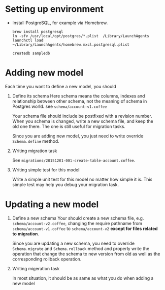 
# Setting up environment
* Install PostgreSQL, for example via Homebrew.
	```
	brew install postgresql
	ln -sfv /usr/local/opt/postgres/*.plist  /Library/LaunchAgents
	launchctl load ~/Library/LaunchAgents/homebrew.mxcl.postgresql.plist

	createdb sampledb
	```

# Adding new model
Each time you want to define a new model, you should
1. Define its schema
	Here schema means the columns, indexes and relationship between other
	schema, not the meaning of schema in Postgres world. see
	`schema/account-v1.coffee`

	Your schema file should include be postfixed with a revision number.
	When you schema is changed, write a new schema file, and keep the old one
	there. The one is still useful for migration tasks.

	Since you are adding new model, you just need to write override
	`Schema.define` method.

2. Writing migration task

	See `migrations/20151201-001-create-table-account.coffee`.

3. Writing simple test for this model

	Write a simple unit test for this model no matter how simple it is.
	This simple test may help you debug your migration task.

# Updating a new model
1. Define a new schema
	Your should create a new schema file, e.g. `schema/account-v2.coffee`,
	changing the require pathname from `schema/account-v1.coffee` to
	`schema/account-v2` **except for files related to migration**.

	Since you are updating a new schema, you need to override
	`Schema.migrate` and `Schema.rollback` method and properly write the
	operation that change the schema to new version from old as well as
	the corresponding rollback operation.

2. Writing migeration task

	In most situation, it should be as same as what you do when adding a new model



